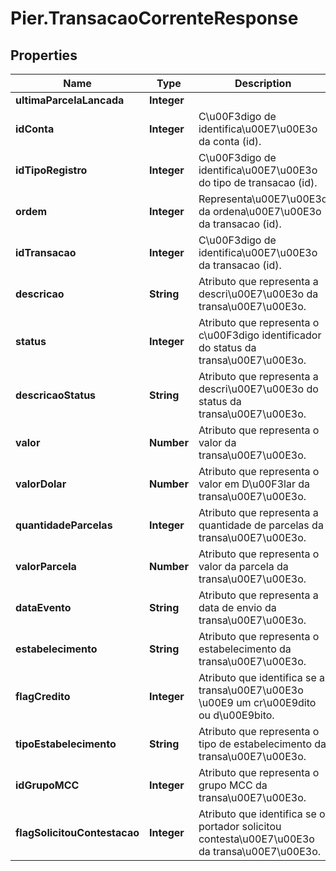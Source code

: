 # Pier.TransacaoCorrenteResponse

## Properties
Name | Type | Description | Notes
------------ | ------------- | ------------- | -------------
**ultimaParcelaLancada** | **Integer** |  | [optional] 
**idConta** | **Integer** | C\u00F3digo de identifica\u00E7\u00E3o da conta (id). | [optional] 
**idTipoRegistro** | **Integer** | C\u00F3digo de identifica\u00E7\u00E3o do tipo de transacao (id). | [optional] 
**ordem** | **Integer** | Representa\u00E7\u00E3o da ordena\u00E7\u00E3o da transacao (id). | [optional] 
**idTransacao** | **Integer** | C\u00F3digo de identifica\u00E7\u00E3o da transacao (id). | [optional] 
**descricao** | **String** | Atributo que representa a descri\u00E7\u00E3o da transa\u00E7\u00E3o. | [optional] 
**status** | **Integer** | Atributo que representa o c\u00F3digo identificador do status da transa\u00E7\u00E3o. | [optional] 
**descricaoStatus** | **String** | Atributo que representa a descri\u00E7\u00E3o do status da transa\u00E7\u00E3o. | [optional] 
**valor** | **Number** | Atributo que representa o valor da transa\u00E7\u00E3o. | [optional] 
**valorDolar** | **Number** | Atributo que representa o valor em D\u00F3lar da transa\u00E7\u00E3o. | [optional] 
**quantidadeParcelas** | **Integer** | Atributo que representa a quantidade de parcelas da transa\u00E7\u00E3o. | [optional] 
**valorParcela** | **Number** | Atributo que representa o valor da parcela da transa\u00E7\u00E3o. | [optional] 
**dataEvento** | **String** | Atributo que representa a data de envio da transa\u00E7\u00E3o. | [optional] 
**estabelecimento** | **String** | Atributo que representa o estabelecimento da transa\u00E7\u00E3o. | [optional] 
**flagCredito** | **Integer** | Atributo que identifica se a transa\u00E7\u00E3o \u00E9 um cr\u00E9dito ou d\u00E9bito. | [optional] 
**tipoEstabelecimento** | **String** | Atributo que representa o tipo de estabelecimento da transa\u00E7\u00E3o. | [optional] 
**idGrupoMCC** | **Integer** | Atributo que representa o grupo MCC da transa\u00E7\u00E3o. | [optional] 
**flagSolicitouContestacao** | **Integer** | Atributo que identifica se o portador solicitou contesta\u00E7\u00E3o da transa\u00E7\u00E3o. | [optional] 


